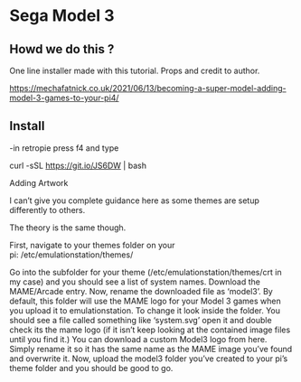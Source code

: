 # Sega Model 3

## Howd we do this ?

One line installer made with this tutorial. Props and credit to author. 

https://mechafatnick.co.uk/2021/06/13/becoming-a-super-model-adding-model-3-games-to-your-pi4/


## Install 

-in retropie press f4 and type 

 curl -sSL https://git.io/JS6DW | bash
 
 
 
 Adding Artwork

I can’t give you complete guidance here as some themes are setup differently to others.

The theory is the same though.

First, navigate to your themes folder on your pi: /etc/emulationstation/themes/

Go into the subfolder for your theme (/etc/emulationstation/themes/crt in my case) and you should see a list of system names. Download the MAME/Arcade entry.
Now, rename the downloaded file as ‘model3’. By default, this folder will use the MAME logo for your Model 3 games when you upload it to emulationstation. To change it look inside the folder. You should see a file called something like ‘system.svg’ open it and double check its the mame logo (if it isn’t keep looking at the contained image files until you find it.)
You can download a custom Model3 logo from here. Simply rename it so it has the same name as the MAME image you’ve found and overwrite it. Now, upload the model3 folder you’ve created to your pi’s theme folder and you should be good to go.


 

